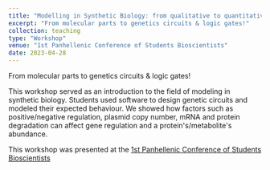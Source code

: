```yaml
---
title: "Modelling in Synthetic Biology: from qualitative to quantitative results"
excerpt: "From molecular parts to genetics circuits & logic gates!"
collection: teaching
type: "Workshop"
venue: "1st Panhellenic Conference of Students Bioscientists"
date: 2023-04-28
---
```


From molecular parts to genetics circuits & logic gates!

This workshop served as an introduction to the field of modeling in synthetic biology.
Students used software to design genetic circuits and modeled their expected behaviour.
We showed how factors such as positive/negative regulation, plasmid copy number,
mRNA and protein degradation can affect gene regulation and a protein's/metabolite's abundance.

This workshop was presented at the [1st Panhellenic Conference of Students Bioscientists](https://www.pfsb.gr/1pfsb/)